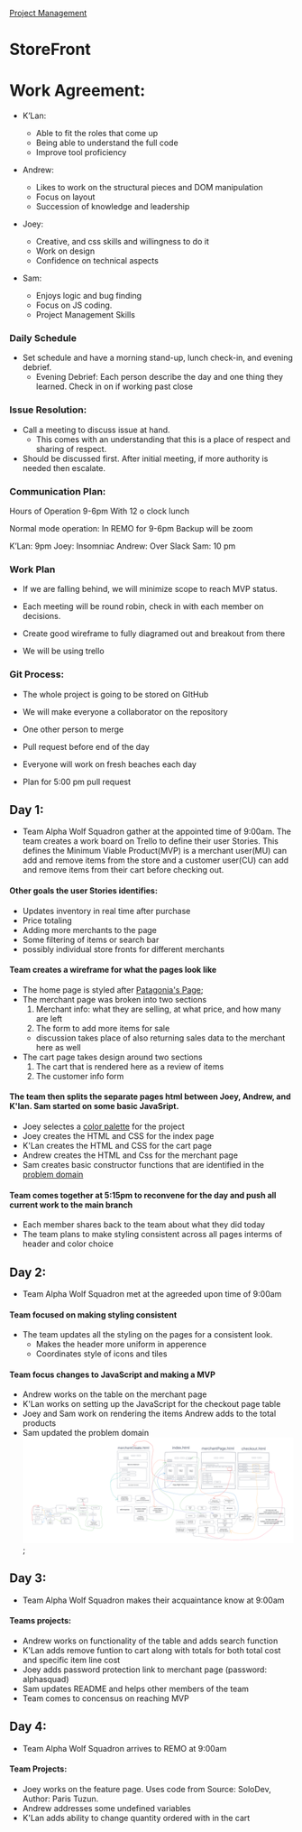 [Project Management](https://trello.com/b/FHm7wgHI/alpha-wolf-squadron)

# StoreFront

# Work Agreement:
- K’Lan: 
  - Able to fit the roles that come up
  - Being able to understand the full code
  - Improve tool proficiency 


- Andrew: 
  - Likes to work on the structural pieces and DOM manipulation
  - Focus on layout
  - Succession of knowledge and leadership

- Joey: 
  - Creative, and css skills and willingness to do it
  - Work on design
  - Confidence on technical aspects

- Sam:
  - Enjoys logic and bug finding
  - Focus on JS coding.
  - Project Management Skills

### Daily Schedule
- Set schedule and have a morning stand-up, lunch check-in, and evening debrief.
  - Evening Debrief: Each person describe the day and one thing they learned. Check in on if working past close

### Issue Resolution:
- Call a meeting to discuss issue at hand.
  - This comes with an understanding that this is a place of respect and sharing of respect.
- Should be discussed first. After initial meeting, if more authority is needed then escalate.

### Communication Plan:
Hours of Operation 9-6pm With 12 o clock lunch

Normal mode operation:
In REMO for 9-6pm
Backup will be zoom

K’Lan: 9pm
Joey: Insomniac 
Andrew: Over Slack
Sam: 10 pm

### Work Plan
- If we are falling behind, we will minimize scope to reach MVP status.

- Each meeting will be round robin, check in with each member on decisions.

- Create good wireframe to fully diagramed out and breakout from there
- We will be using trello

### Git Process:
- The whole project is going to be stored on GItHub
- We will make everyone a collaborator on the repository

- One other person to merge
- Pull request before end of the day
- Everyone will work on fresh beaches each day
- Plan for 5:00 pm pull request

## Day 1:
- Team Alpha Wolf Squadron gather at the appointed time of 9:00am. The team creates a work board on Trello to define their user Stories. This defines the Minimum Viable Product(MVP) is a merchant user(MU) can add and remove items from the store and a customer user(CU) can add and remove items from their cart before checking out.

#### Other goals the user Stories identifies:
  - Updates inventory in real time after purchase
  - Price totaling
  - Adding more merchants to the page
  - Some filtering of items or search bar
  - possibly individual store fronts for different merchants

#### Team creates a wireframe for what the pages look like
  - The home page is styled after [Patagonia's Page](https://www.patagonia.com/shop/clothing-gear/);
  - The merchant page was broken into two sections
    1. Merchant info: what they are selling, at what price, and how many are left
    2. The form to add more items for sale
    - discussion takes place of also returning sales data to the merchant here as well
  - The cart page takes design around two sections
    1. The cart that is rendered here as a review of items
    2. The customer info form

#### The team then splits the separate pages html between Joey, Andrew, and K'lan. Sam started on some basic JavaSript.
  - Joey selectes a [color palette](https://www.canva.com/colors/color-palettes/bright-lights/) for the project
  - Joey creates the HTML and CSS for the index page
  - K'Lan creates the HTML and CSS for the cart page
  - Andrew creates the HTML and Css for the merchant page
  - Sam creates basic constructor functions that are identified in the [problem domain](/assets/storefront2.png)

#### Team comes together at 5:15pm to reconvene for the day and push all current work to the main branch
  - Each member shares back to the team about what they did today
  - The team plans to make styling consistent across all pages interms of header and color choice

## Day 2:
- Team Alpha Wolf Squadron met at the agreeded upon time of 9:00am

#### Team focused on making styling consistent
- The team updates all the styling on the pages for a consistent look.
  - Makes the header more uniform in apperence
  - Coordinates style of icons and tiles

#### Team focus changes to JavaScript and making a MVP
- Andrew works on the table on the merchant page
- K'Lan works on setting up the JavaScript for the checkout page table
- Joey and Sam work on rendering the items Andrew adds to the total products
- Sam updated the problem domain
![problem Domain](/assets/storefrontupdate.png);

## Day 3:
- Team Alpha Wolf Squadron makes their acquaintance know at 9:00am

#### Teams projects:
- Andrew works on functionality of the table and adds search function
- K'Lan adds remove funtion to cart along with totals for both total cost and specific item line cost
- Joey adds password protection link to  merchant page (password: alphasquad)
- Sam updates README and helps other members of the team
- Team comes to concensus on reaching MVP

## Day 4:
- Team Alpha Wolf Squadron arrives to REMO at 9:00am

#### Team Projects:
- Joey works on the feature page. Uses code from  Source: SoloDev, Author: Paris Tuzun.
- Andrew addresses some undefined variables
- K'Lan adds ability to change quantity ordered with in the cart



